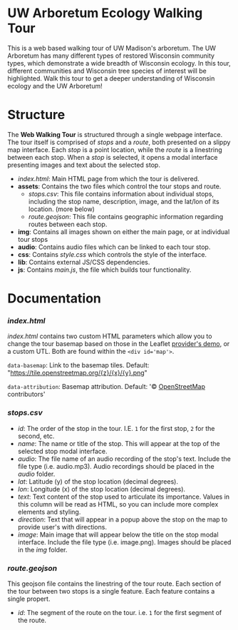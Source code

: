 # UW Arboretum Ecology Walking Tour
This is a web based walking tour of UW Madison's arboretum. The UW Arboretum has many different types of restored Wisconsin community types, which demonstrate a wide breadth of Wisconsin ecology. In this tour, different communities and Wisconsin tree species of interest will be highlighted. Walk this tour to get a deeper understanding of Wisconsin ecology and the UW Arboretum!

# Structure
The __Web Walking Tour__ is structured through a single webpage interface. The tour itself is comprised of _stops_ and a _route_, both presented on a slippy map interface. Each _stop_ is a point location, while the _route_ is a linestring between each stop. When a _stop_ is selected, it opens a modal interface presenting images and text about the selected stop. 

- _index.html_: Main HTML page from which the tour is delivered.
- __assets__: Contains the two files which control the tour stops and route. 
    - _stops.csv_: This file contains information about individual stops, including the stop name, description, image, and the lat/lon of its location. (more below)
    - _route.geojson_: This file contains geographic information regarding routes between each stop.
- __img__: Contains all images shown on either the main page, or at individual tour stops
- __audio__: Contains audio files which can be linked to each tour stop.
- __css__: Contains _style.css_ which controls the style of the interface.
- __lib__: Contains external JS/CSS dependencies.
- __js__: Contains _main.js_, the file which builds tour functionality.

# Documentation

### _index.html_
_index.html_ contains two custom HTML parameters which allow you to change the tour basemap based on those in the Leaflet [provider's demo](https://leaflet-extras.github.io/leaflet-providers/preview/), or a custom UTL. Both are found within the `<div id='map'>`. 

`data-basemap`: Link to the basemap tiles. Default: "https://tile.openstreetmap.org/{z}/{x}/{y}.png"

`data-attribution`: Basemap attribution. Default: '&copy; <a href="https://www.openstreetmap.org/copyright">OpenStreetMap</a> contributors'

### _stops.csv_
- _id_: The order of the stop in the tour. I.E. `1` for the first stop, `2` for the second, etc. 
- _name_: The name or title of the stop. This will appear at the top of the selected stop modal interface. 
- _audio_: The file name of an audio recording of the stop's text. Include the file type (i.e. audio.mp3). Audio recordings should be placed in the _audio_ folder.  
- _lat_: Latitude (y) of the stop location (decimal degrees).
- _lon_: Longitude (x) of the stop location (decimal degrees).
- _text_: Text content of the stop used to articulate its importance. Values in this column will be read as HTML, so you can include more complex elements and styling. 
- _direction_: Text that will appear in a popup above the stop on the map to provide user's with directions. 
- _image_: Main image that will appear below the title on the stop modal interface. Include the file type (i.e. image.png). Images should be placed in the _img_ folder.

### _route.geojson_
This geojson file contains the linestring of the tour route. Each section of the tour between two stops is a single feature. Each feature contains a single propert.
- _id_: The segment of the route on the tour. i.e. `1` for the first segment of the route.


